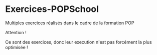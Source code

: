 # Exercices-POPSchool
Multiples exercices réalisés dans le cadre de la formation POP

Attention ! 

Ce sont des exercices, donc leur execution n'est pas forcément la plus optimisée !
